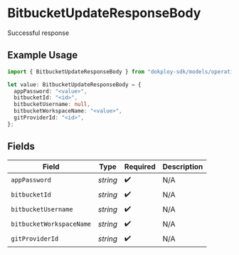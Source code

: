 # BitbucketUpdateResponseBody

Successful response

## Example Usage

```typescript
import { BitbucketUpdateResponseBody } from "dokploy-sdk/models/operations";

let value: BitbucketUpdateResponseBody = {
  appPassword: "<value>",
  bitbucketId: "<id>",
  bitbucketUsername: null,
  bitbucketWorkspaceName: "<value>",
  gitProviderId: "<id>",
};
```

## Fields

| Field                    | Type                     | Required                 | Description              |
| ------------------------ | ------------------------ | ------------------------ | ------------------------ |
| `appPassword`            | *string*                 | :heavy_check_mark:       | N/A                      |
| `bitbucketId`            | *string*                 | :heavy_check_mark:       | N/A                      |
| `bitbucketUsername`      | *string*                 | :heavy_check_mark:       | N/A                      |
| `bitbucketWorkspaceName` | *string*                 | :heavy_check_mark:       | N/A                      |
| `gitProviderId`          | *string*                 | :heavy_check_mark:       | N/A                      |